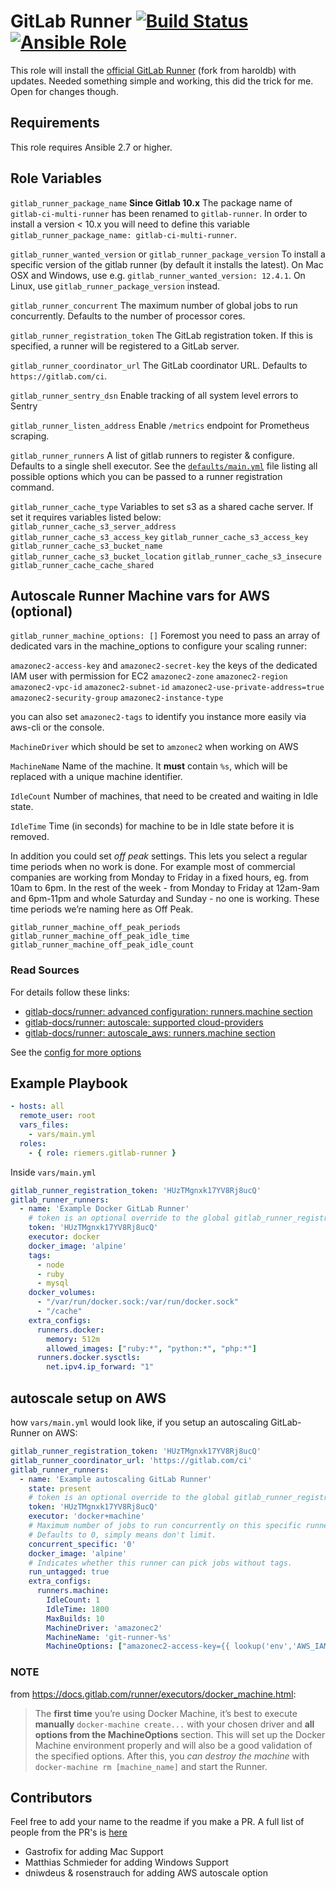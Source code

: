 GitLab Runner [![Build Status](https://api.travis-ci.org/riemers/ansible-gitlab-runner.svg?branch=master)](https://travis-ci.org/riemers/ansible-gitlab-runner) [![Ansible Role](https://img.shields.io/badge/role-riemers.gitlab--runner-blue.svg?maxAge=2592000)](https://galaxy.ansible.com/riemers/gitlab-runner/)
=============

This role will install the [official GitLab Runner](https://gitlab.com/gitlab-org/gitlab-runner)
(fork from haroldb) with updates. Needed something simple and working, this did the trick for me. Open for changes though.

Requirements
------------

This role requires Ansible 2.7 or higher.

Role Variables
--------------

`gitlab_runner_package_name`
**Since Gitlab 10.x** The package name of `gitlab-ci-multi-runner` has been renamed to `gitlab-runner`. In order to install a version < 10.x you will need to define this variable `gitlab_runner_package_name: gitlab-ci-multi-runner`.

`gitlab_runner_wanted_version` or `gitlab_runner_package_version`
To install a specific version of the gitlab runner (by default it installs the latest).
On Mac OSX and Windows, use e.g. `gitlab_runner_wanted_version: 12.4.1`.
On Linux, use `gitlab_runner_package_version` instead.

`gitlab_runner_concurrent`
The maximum number of global jobs to run concurrently.
Defaults to the number of processor cores.

`gitlab_runner_registration_token`
The GitLab registration token. If this is specified, a runner will be registered to a GitLab server.

`gitlab_runner_coordinator_url`
The GitLab coordinator URL.
Defaults to `https://gitlab.com/ci`.

`gitlab_runner_sentry_dsn`
Enable tracking of all system level errors to Sentry

`gitlab_runner_listen_address`
Enable `/metrics` endpoint for Prometheus scraping.

`gitlab_runner_runners`
A list of gitlab runners to register & configure. Defaults to a single shell executor. See the [`defaults/main.yml`](https://github.com/riemers/ansible-gitlab-runner/blob/master/defaults/main.yml) file listing all possible options which you can be passed to a runner registration command.

`gitlab_runner_cache_type`
Variables to set s3 as a shared cache server. If set it requires variables listed below:
`gitlab_runner_cache_s3_server_address`
`gitlab_runner_cache_s3_access_key`
`gitlab_runner_cache_s3_access_key`
`gitlab_runner_cache_s3_bucket_name`
`gitlab_runner_cache_s3_bucket_location`
`gitlab_runner_cache_s3_insecure`
`gitlab_runner_cache_cache_shared`

## Autoscale Runner Machine vars for AWS (optional)

`gitlab_runner_machine_options: []`
Foremost you need to pass an array of dedicated vars in the machine_options to configure your scaling runner:

  `amazonec2-access-key` and `amazonec2-secret-key`
  the keys of the dedicated IAM user with permission for EC2
  `amazonec2-zone`
  `amazonec2-region`
  `amazonec2-vpc-id`
  `amazonec2-subnet-id`
  `amazonec2-use-private-address=true`
  `amazonec2-security-group`
  `amazonec2-instance-type`

  you can also set
  `amazonec2-tags`
  to identify you instance more easily via aws-cli or the console.

`MachineDriver`
which should be set to `amzonec2` when working on AWS

`MachineName`
Name of the machine. It **must** contain `%s`, which will be replaced with a unique machine identifier.

`IdleCount`
Number of machines, that need to be created and waiting in Idle state.

`IdleTime`
Time (in seconds) for machine to be in Idle state before it is removed.

In addition you could set *off peak* settings. This lets you select a regular time periods when no work is done. For example most of commercial companies are working from Monday to Friday in a fixed hours, eg. from 10am to 6pm. In the rest of the week - from Monday to Friday at 12am-9am and 6pm-11pm and whole Saturday and Sunday - no one is working. These time periods we’re naming here as Off Peak.

`gitlab_runner_machine_off_peak_periods`
`gitlab_runner_machine_off_peak_idle_time`
`gitlab_runner_machine_off_peak_idle_count`

### Read Sources
For details follow these links:

- [gitlab-docs/runner: advanced configuration: runners.machine section](https://docs.gitlab.com/runner/configuration/advanced-configuration.html#the-runnersmachine-section)
- [gitlab-docs/runner: autoscale: supported cloud-providers](https://docs.gitlab.com/runner/configuration/autoscale.html#supported-cloud-providers)
- [gitlab-docs/runner: autoscale_aws: runners.machine section](https://docs.gitlab.com/runner/configuration/runner_autoscale_aws/#the-runnersmachine-section)

See the [config for more options](https://github.com/riemers/ansible-gitlab-runner/blob/master/tasks/register-runner.yml)

Example Playbook
----------------
```yaml
- hosts: all
  remote_user: root
  vars_files:
    - vars/main.yml
  roles:
    - { role: riemers.gitlab-runner }
```

Inside `vars/main.yml`
```yaml
gitlab_runner_registration_token: 'HUzTMgnxk17YV8Rj8ucQ'
gitlab_runner_runners:
  - name: 'Example Docker GitLab Runner'
    # token is an optional override to the global gitlab_runner_registration_token
    token: 'HUzTMgnxk17YV8Rj8ucQ'
    executor: docker
    docker_image: 'alpine'
    tags:
      - node
      - ruby
      - mysql
    docker_volumes:
      - "/var/run/docker.sock:/var/run/docker.sock"
      - "/cache"
    extra_configs:
      runners.docker:
        memory: 512m
        allowed_images: ["ruby:*", "python:*", "php:*"]
      runners.docker.sysctls:
        net.ipv4.ip_forward: "1"
```

## autoscale setup on AWS
how `vars/main.yml` would look like, if you setup an autoscaling GitLab-Runner on AWS:

```yaml
gitlab_runner_registration_token: 'HUzTMgnxk17YV8Rj8ucQ'
gitlab_runner_coordinator_url: 'https://gitlab.com/ci'
gitlab_runner_runners:
  - name: 'Example autoscaling GitLab Runner'
    state: present
    # token is an optional override to the global gitlab_runner_registration_token
    token: 'HUzTMgnxk17YV8Rj8ucQ'
    executor: 'docker+machine'
    # Maximum number of jobs to run concurrently on this specific runner.
    # Defaults to 0, simply means don't limit.
    concurrent_specific: '0'
    docker_image: 'alpine'
    # Indicates whether this runner can pick jobs without tags.
    run_untagged: true
    extra_configs:
      runners.machine:
        IdleCount: 1
        IdleTime: 1800
        MaxBuilds: 10
        MachineDriver: 'amazonec2'
        MachineName: 'git-runner-%s'
        MachineOptions: ["amazonec2-access-key={{ lookup('env','AWS_IAM_ACCESS_KEY') }}", "amazonec2-secret-key={{ lookup('env','AWS_IAM_SECRET_KEY') }}", "amazonec2-zone={{ lookup('env','AWS_EC2_ZONE') }}", "amazonec2-region={{ lookup('env','AWS_EC2_REGION') }}", "amazonec2-vpc-id={{ lookup('env','AWS_VPC_ID') }}", "amazonec2-subnet-id={{ lookup('env','AWS_SUBNET_ID') }}", "amazonec2-use-private-address=true", "amazonec2-tags=gitlab-runner", "amazonec2-security-group={{ lookup('env','AWS_EC2_SECURITY_GROUP') }}", "amazonec2-instance-type={{ lookup('env','AWS_EC2_INSTANCE_TYPE') }}"]

```

### NOTE
from https://docs.gitlab.com/runner/executors/docker_machine.html:

>The **first time** you’re using Docker Machine, it’s best to execute **manually** `docker-machine create...` with your chosen driver and **all options from the MachineOptions** section. This will set up the Docker Machine environment properly and will also be a good validation of the specified options. After this, you *can destroy the machine* with `docker-machine rm [machine_name]` and start the Runner.


Contributors
------------
Feel free to add your name to the readme if you make a PR. A full list of people from the PR's is [here](https://github.com/riemers/ansible-gitlab-runner/pulls?q=is%3Apr+is%3Aclosed)

- Gastrofix for adding Mac Support
- Matthias Schmieder for adding Windows Support
- dniwdeus & rosenstrauch for adding AWS autoscale option
